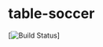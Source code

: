 # table-soccer
[![Build Status](https://travis-ci.com/mtomiec/TravisCIPullRequestTest.svg?branch=master)]
